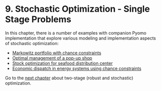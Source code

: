 # 9. Stochastic Optimization - Single Stage Problems

In this chapter, there is a number of examples with companion Pyomo implementation that explore various modeling and implementation aspects of stochastic optimization:

* [Markowitz portfolio with chance constraints](01-markowitz-portfolio-with-chance-constraint.ipynb)
* [Optimal management of a pop-up shop](02-pop-up-shop.ipynb)
* [Stock optimization for seafood distribution center](03-seafood-distribution-center.ipynb)
* [Economic dispatch in energy systems using chance constraints](04-economic-dispatch.ipynb)

Go to the [next chapter](../10/10.00.md) about two-stage (robust and stochastic) optimization.